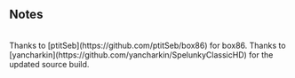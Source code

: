 ## Notes
<br/>
Thanks to [ptitSeb](https://github.com/ptitSeb/box86) for box86.
Thanks to [yancharkin](https://github.com/yancharkin/SpelunkyClassicHD) for the updated source build.
<br/>

